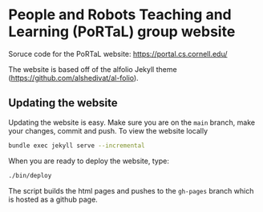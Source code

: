 # People and Robots Teaching and Learning (PoRTaL) group website 

Soruce code for the PoRTaL website: https://portal.cs.cornell.edu/

The website is based off of the alfolio Jekyll theme (https://github.com/alshedivat/al-folio). 

## Updating the website

Updating the website is easy. Make sure you are on the `main` branch, make your changes, commit and push. To view the website locally

``` bash
bundle exec jekyll serve --incremental
```

When you are ready to deploy the website, type:

``` bash
./bin/deploy
```

The script builds the html pages and pushes to the `gh-pages` branch which is hosted as a github page.
